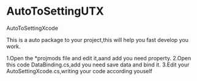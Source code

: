 # AutoToSettingUTX
AutoToSettingXcode

This is a auto package to your project,this will help you fast develop you work.

1.Open the *projmods file and edit it,aand add you need property.
2.Open this code DataBinding.cs,add you need save data and bind it.
3.Edit your AutoSettingXcode.cs,writing your code according youself
